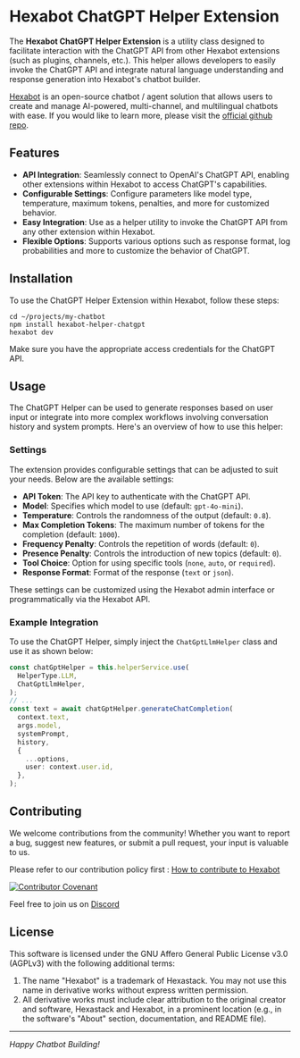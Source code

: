# Hexabot ChatGPT Helper Extension

The **Hexabot ChatGPT Helper Extension** is a utility class designed to facilitate interaction with the ChatGPT API from other Hexabot extensions (such as plugins, channels, etc.). This helper allows developers to easily invoke the ChatGPT API and integrate natural language understanding and response generation into Hexabot's chatbot builder.


[Hexabot](https://hexabot.ai/) is an open-source chatbot / agent solution that allows users to create and manage AI-powered, multi-channel, and multilingual chatbots with ease. If you would like to learn more, please visit the [official github repo](https://github.com/Hexastack/Hexabot/).

## Features

- **API Integration**: Seamlessly connect to OpenAI's ChatGPT API, enabling other extensions within Hexabot to access ChatGPT's capabilities.
- **Configurable Settings**: Configure parameters like model type, temperature, maximum tokens, penalties, and more for customized behavior.
- **Easy Integration**: Use as a helper utility to invoke the ChatGPT API from any other extension within Hexabot.
- **Flexible Options**: Supports various options such as response format, log probabilities and more to customize the behavior of ChatGPT.

## Installation

To use the ChatGPT Helper Extension within Hexabot, follow these steps:

```
cd ~/projects/my-chatbot
npm install hexabot-helper-chatgpt
hexabot dev
```

Make sure you have the appropriate access credentials for the ChatGPT API.

## Usage

The ChatGPT Helper can be used to generate responses based on user input or integrate into more complex workflows involving conversation history and system prompts. Here's an overview of how to use this helper:

### Settings

The extension provides configurable settings that can be adjusted to suit your needs. Below are the available settings:

- **API Token**: The API key to authenticate with the ChatGPT API.
- **Model**: Specifies which model to use (default: `gpt-4o-mini`).
- **Temperature**: Controls the randomness of the output (default: `0.8`).
- **Max Completion Tokens**: The maximum number of tokens for the completion (default: `1000`).
- **Frequency Penalty**: Controls the repetition of words (default: `0`).
- **Presence Penalty**: Controls the introduction of new topics (default: `0`).
- **Tool Choice**: Option for using specific tools (`none`, `auto`, or `required`).
- **Response Format**: Format of the response (`text` or `json`).

These settings can be customized using the Hexabot admin interface or programmatically via the Hexabot API.

### Example Integration

To use the ChatGPT Helper, simply inject the `ChatGptLlmHelper` class and use it as shown below:

```typescript
const chatGptHelper = this.helperService.use(
  HelperType.LLM,
  ChatGptLlmHelper,
);
// ...
const text = await chatGptHelper.generateChatCompletion(
  context.text,
  args.model,
  systemPrompt,
  history,
  {
    ...options,
    user: context.user.id,
  },
);
```

## Contributing

We welcome contributions from the community! Whether you want to report a bug, suggest new features, or submit a pull request, your input is valuable to us.

Please refer to our contribution policy first : [How to contribute to Hexabot](https://github.com/Hexastack/Hexabot/blob/main/CONTRIBUTING.md)

[![Contributor Covenant](https://img.shields.io/badge/Contributor%20Covenant-2.1-4baaaa.svg)](https://github.com/Hexastack/Hexabot/blob/main/CODE_OF_CONDUCT.md)

Feel free to join us on [Discord](https://discord.gg/rNb9t2MFkG)

## License

This software is licensed under the GNU Affero General Public License v3.0 (AGPLv3) with the following additional terms:

1. The name "Hexabot" is a trademark of Hexastack. You may not use this name in derivative works without express written permission.
2. All derivative works must include clear attribution to the original creator and software, Hexastack and Hexabot, in a prominent location (e.g., in the software's "About" section, documentation, and README file).

---

_Happy Chatbot Building!_
